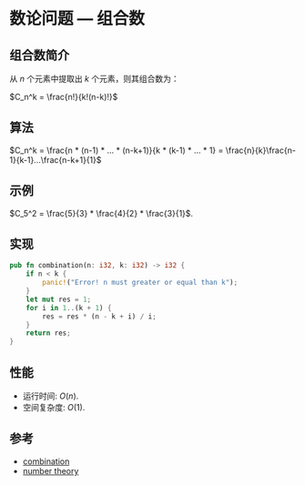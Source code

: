 # 数论问题 — 组合数

## 组合数简介

从 $n$ 个元素中提取出 $k$ 个元素，则其组合数为：

$C_n^k = \frac{n!}{k!(n-k)!}$

## 算法

$C_n^k = \frac{n * (n-1) * ... * (n-k+1)}{k * (k-1) * ... * 1} = \frac{n}{k}\frac{n-1}{k-1}...\frac{n-k+1}{1}$

## 示例

$C_5^2 = \frac{5}{3} * \frac{4}{2} * \frac{3}{1}$.

## 实现

```Rust
pub fn combination(n: i32, k: i32) -> i32 {
    if n < k {
        panic!("Error! n must greater or equal than k");
    }
    let mut res = 1;
    for i in 1..(k + 1) {
        res = res * (n - k + i) / i;
    }
    return res;
}
```

## 性能

- 运行时间: $O(n)$.
- 空间复杂度: $O(1)$.

## 参考

- [combination](https://en.wikipedia.org/wiki/Combination)
- [number theory](https://en.wikipedia.org/wiki/Number_theory)
